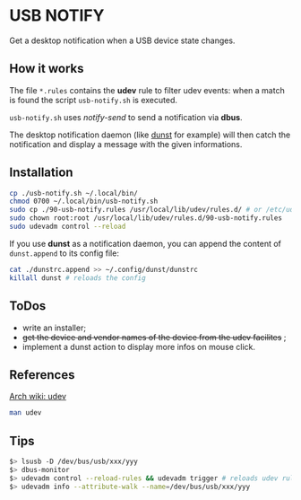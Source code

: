 # USB NOTIFY

Get a desktop notification when a USB device state changes.

## How it works

The file `*.rules` contains the **udev** rule to filter udev events: when a match is found the script `usb-notify.sh` is executed.

`usb-notify.sh` uses *notify-send* to send a notification via **dbus**.

The desktop notification daemon (like [dunst](https://dunst-project.org/) for example) will then catch the notification and display a message with the given informations.

## Installation 

```sh
cp ./usb-notify.sh ~/.local/bin/
chmod 0700 ~/.local/bin/usb-notify.sh
sudo cp ./90-usb-notify.rules /usr/local/lib/udev/rules.d/ # or /etc/udev/rules.d/
sudo chown root:root /usr/local/lib/udev/rules.d/90-usb-notify.rules 
sudo udevadm control --reload
```

If you use **dunst** as a notification daemon, you can append the content of `dunst.append` to its config file:

```sh
cat ./dunstrc.append >> ~/.config/dunst/dunstrc
killall dunst # reloads the config
```

## ToDos

* write an installer;
* ~~get the device and vendor names of the device from the udev facilites~~ ;
* implement a dunst action to display more infos on mouse click.

## References

[Arch wiki: udev](https://wiki.archlinux.org/title/Udev#Triggering_desktop_notifications_from_a_udev_rule)

```sh
man udev
```

## Tips

```sh
$> lsusb -D /dev/bus/usb/xxx/yyy
$> dbus-monitor
$> udevadm control --reload-rules && udevadm trigger # reloads udev rules
$> udevadm info --attribute-walk --name=/dev/bus/usb/xxx/yyy
```
